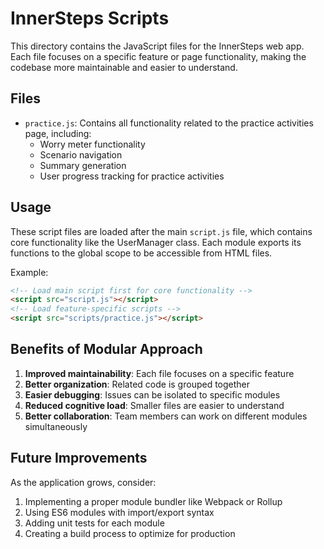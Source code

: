 # InnerSteps Scripts

This directory contains the JavaScript files for the InnerSteps web app. Each file focuses on a specific feature or page functionality, making the codebase more maintainable and easier to understand.

## Files

- `practice.js`: Contains all functionality related to the practice activities page, including:
  - Worry meter functionality
  - Scenario navigation
  - Summary generation
  - User progress tracking for practice activities

## Usage

These script files are loaded after the main `script.js` file, which contains core functionality like the UserManager class. Each module exports its functions to the global scope to be accessible from HTML files.

Example:

```html
<!-- Load main script first for core functionality -->
<script src="script.js"></script>
<!-- Load feature-specific scripts -->
<script src="scripts/practice.js"></script>
```

## Benefits of Modular Approach

1. **Improved maintainability**: Each file focuses on a specific feature
2. **Better organization**: Related code is grouped together
3. **Easier debugging**: Issues can be isolated to specific modules
4. **Reduced cognitive load**: Smaller files are easier to understand
5. **Better collaboration**: Team members can work on different modules simultaneously

## Future Improvements

As the application grows, consider:

1. Implementing a proper module bundler like Webpack or Rollup
2. Using ES6 modules with import/export syntax
3. Adding unit tests for each module
4. Creating a build process to optimize for production 